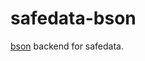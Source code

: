 safedata-bson
==============

[bson](http://hackage.haskell.org/package/bson) backend for safedata.
